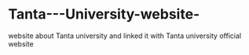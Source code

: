 # Tanta---University-website-
website about Tanta university and linked it with Tanta university official website
